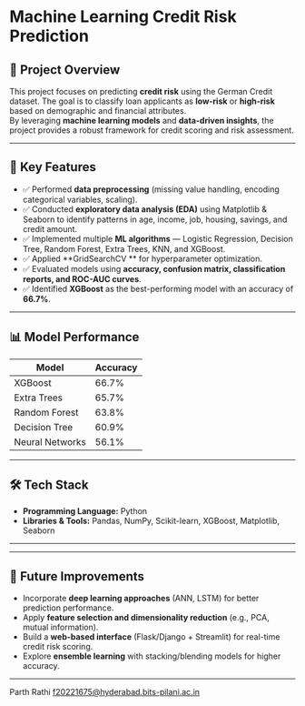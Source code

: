 # Machine Learning Credit Risk Prediction  

## 📖 Project Overview  
This project focuses on predicting **credit risk** using the German Credit dataset. The goal is to classify loan applicants as **low-risk** or **high-risk** based on demographic and financial attributes.  
By leveraging **machine learning models** and **data-driven insights**, the project provides a robust framework for credit scoring and risk assessment.  

---

## 🚀 Key Features  
- ✅ Performed **data preprocessing** (missing value handling, encoding categorical variables, scaling).  
- ✅ Conducted **exploratory data analysis (EDA)** using Matplotlib & Seaborn to identify patterns in age, income, job, housing, savings, and credit amount.  
- ✅ Implemented multiple **ML algorithms** — Logistic Regression, Decision Tree, Random Forest, Extra Trees, KNN, and XGBoost.  
- ✅ Applied **GridSearchCV ** for hyperparameter optimization.  
- ✅ Evaluated models using **accuracy, confusion matrix, classification reports, and ROC-AUC curves**.  
- ✅ Identified **XGBoost** as the best-performing model with an accuracy of **66.7%**.  

---

## 📊 Model Performance  
| Model              | Accuracy |
|--------------------|----------|
| XGBoost            | 66.7%    |
| Extra Trees        | 65.7%    |
| Random Forest      | 63.8%    |
| Decision Tree      | 60.9%    |
| Neural Networks    | 56.1%    |
---

## 🛠️ Tech Stack  
- **Programming Language:** Python  
- **Libraries & Tools:** Pandas, NumPy, Scikit-learn, XGBoost, Matplotlib, Seaborn  

---


---

## 🔮 Future Improvements  
- Incorporate **deep learning approaches** (ANN, LSTM) for better prediction performance.  
- Apply **feature selection and dimensionality reduction** (e.g., PCA, mutual information).  
- Build a **web-based interface** (Flask/Django + Streamlit) for real-time credit risk scoring.  
- Explore **ensemble learning** with stacking/blending models for higher accuracy.  

---

Parth Rathi
f20221675@hyderabad.bits-pilani.ac.in
